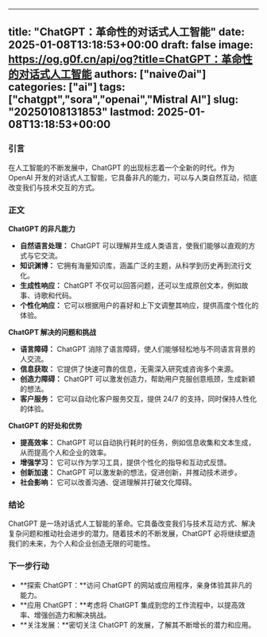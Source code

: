 
---
title: "ChatGPT：革命性的对话式人工智能"
date: 2025-01-08T13:18:53+00:00
draft: false
image: https://og.g0f.cn/api/og?title=ChatGPT：革命性的对话式人工智能
authors: ["naiveのai"]
categories: ["ai"]
tags: ["chatgpt","sora","openai","Mistral AI"]
slug: "20250108131853"
lastmod: 2025-01-08T13:18:53+00:00
---
### 引言

在人工智能的不断发展中，ChatGPT 的出现标志着一个全新的时代。作为 OpenAI 开发的对话式人工智能，它具备非凡的能力，可以与人类自然互动，彻底改变我们与技术交互的方式。

### 正文

**ChatGPT 的非凡能力**

* **自然语言处理：** ChatGPT 可以理解并生成人类语言，使我们能够以直观的方式与它交流。
* **知识渊博：** 它拥有海量知识库，涵盖广泛的主题，从科学到历史再到流行文化。
* **生成性响应：** ChatGPT 不仅可以回答问题，还可以生成原创文本，例如故事、诗歌和代码。
* **个性化响应：** 它可以根据用户的喜好和上下文调整其响应，提供高度个性化的体验。

**ChatGPT 解决的问题和挑战**

* **语言障碍：** ChatGPT 消除了语言障碍，使人们能够轻松地与不同语言背景的人交流。
* **信息获取：** 它提供了快速可靠的信息，无需深入研究或咨询多个来源。
* **创造力障碍：** ChatGPT 可以激发创造力，帮助用户克服创意瓶颈，生成新颖的想法。
* **客户服务：** 它可以自动化客户服务交互，提供 24/7 的支持，同时保持人性化的体验。

**ChatGPT 的好处和优势**

* **提高效率：** ChatGPT 可以自动执行耗时的任务，例如信息收集和文本生成，从而提高个人和企业的效率。
* **增强学习：** 它可以作为学习工具，提供个性化的指导和互动式反馈。
* **创新加速：** ChatGPT 可以激发新的想法，促进创新，并推动技术进步。
* **社会影响：** 它可以改善沟通、促进理解并打破文化障碍。

### 结论

ChatGPT 是一场对话式人工智能的革命。它具备改变我们与技术互动方式、解决复杂问题和推动社会进步的潜力。随着技术的不断发展，ChatGPT 必将继续塑造我们的未来，为个人和企业创造无限的可能性。

### 下一步行动

* **探索 ChatGPT：**访问 ChatGPT 的网站或应用程序，亲身体验其非凡的能力。
* **应用 ChatGPT：**考虑将 ChatGPT 集成到您的工作流程中，以提高效率、增强创造力和解决挑战。
* **关注发展：**密切关注 ChatGPT 的发展，了解其不断增长的潜力和应用。